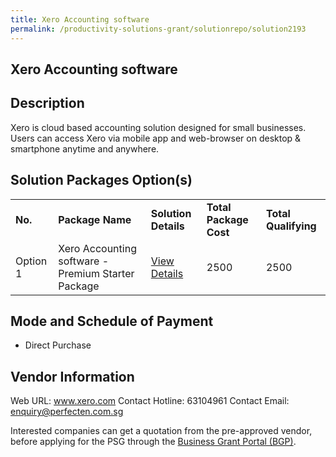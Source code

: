 ```yaml
---
title: Xero Accounting software
permalink: /productivity-solutions-grant/solutionrepo/solution2193
---
```


## Xero Accounting software

## Description

Xero is cloud based accounting solution designed for small businesses. Users can access Xero via mobile app and web-browser on desktop & smartphone anytime and anywhere.

## Solution Packages Option(s)

<table>
<tr>
<td><b>No.</b></td>
<td><b>Package Name</b></td>
<td><b>Solution Details</b></td>
<td><b>Total Package Cost</b></td>
<td><b>Total Qualifying</b></td>
</tr>
<tr>
<td>Option 1</td>
<td>Xero Accounting software - Premium Starter Package</td>
<td><a href='https://www.gobusiness.gov.sg/images/psg/PerfectenCorporate20200832_Desensitised_Annex_3_Part_4.pdf'>View Details</a></td>
<td>2500</td>
<td>2500</td>
</tr>
</table>

## Mode and Schedule of Payment

 - Direct Purchase

## Vendor Information

 Web URL: www.xero.com 
Contact Hotline: 63104961 
Contact Email: enquiry@perfecten.com.sg 


Interested companies can get a quotation from the pre-approved vendor, before applying for the PSG through the <a href='https://www.businessgrants.gov.sg/'>Business Grant Portal (BGP)</a>.

<script src="/jquery/resize-tables.js"></script>

